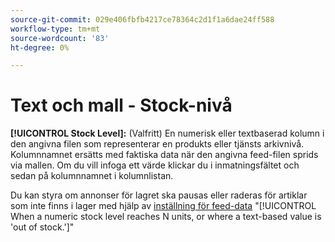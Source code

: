 ```yaml
---
source-git-commit: 029e406fbfb4217ce78364c2d1f1a6dae24ff588
workflow-type: tm+mt
source-wordcount: '83'
ht-degree: 0%

---
```

# Text och mall - Stock-nivå

**[!UICONTROL Stock Level]:** (Valfritt) En numerisk eller textbaserad kolumn i den angivna filen som representerar en produkts eller tjänsts arkivnivå. Kolumnnamnet ersätts med faktiska data när den angivna feed-filen sprids via mallen. Om du vill infoga ett värde klickar du i inmatningsfältet och sedan på kolumnnamnet i kolumnlistan.

Du kan styra om annonser för lagret ska pausas eller raderas för artiklar som inte finns i lager med hjälp av [inställning för feed-data](/help/search-social-commerce/campaign-management/inventory-feeds/feed-settings-manage.md#feed-data-settings) &quot;[!UICONTROL When a numeric stock level reaches N units, or where a text-based value is 'out of stock.']&quot;
